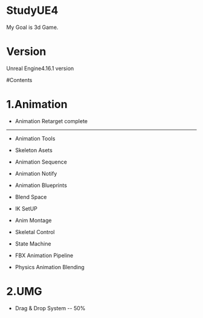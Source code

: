 # StudyUE4
My Goal is 3d Game.

# Version
Unreal Engine4.16.1 version

#Contents

1.Animation
=====
* Animation Retarget
complete
---
* Animation Tools

* Skeleton Asets

* Animation Sequence

* Animation Notify

* Animation Blueprints

* Blend Space

* IK SetUP

* Anim Montage

* Skeletal Control

* State Machine

* FBX Animation Pipeline

* Physics Animation Blending


2.UMG
====

* Drag & Drop System -- 50%
